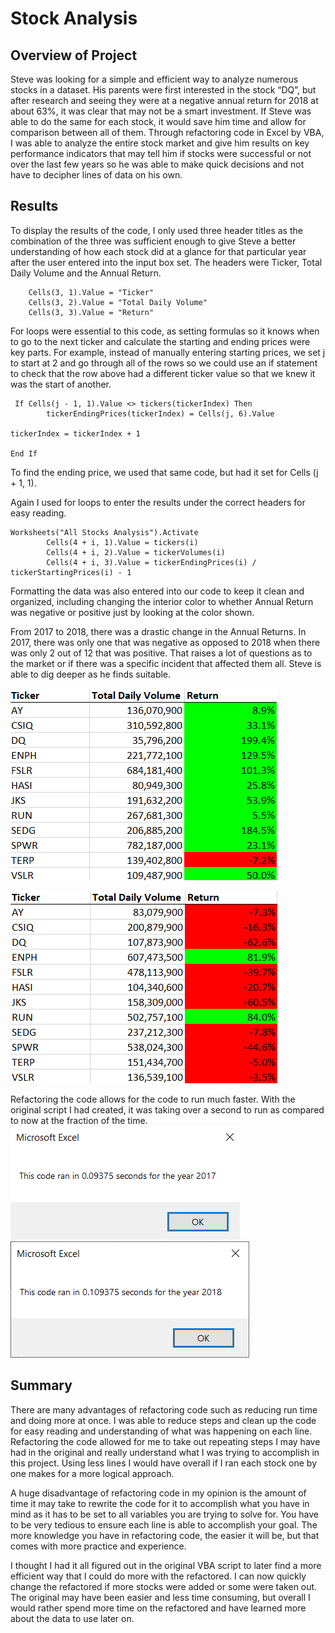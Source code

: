 # Stock Analysis
## Overview of Project
Steve was looking for a simple and efficient way to analyze numerous stocks in a dataset. His parents were first interested in the stock “DQ”, but after research and seeing they were at a negative annual return for 2018 at about 63%, it was clear that may not be a smart investment. If Steve was able to do the same for each stock, it would save him time and allow for comparison between all of them. Through refactoring code in Excel by VBA, I was able to analyze the entire stock market and give him results on key performance indicators that may tell him if stocks were successful or not over the last few years so he was able to make quick decisions and not have to decipher lines of data on his own.

## Results
To display the results of the code, I only used three header titles as the combination of the three was sufficient enough to give Steve a better understanding of how each stock did at a glance for that particular year after the user entered into the input box set. The headers were Ticker, Total Daily Volume and the Annual Return. 
```VBA
    Cells(3, 1).Value = "Ticker"
    Cells(3, 2).Value = "Total Daily Volume"
    Cells(3, 3).Value = "Return"
```
For loops were essential to this code, as setting formulas so it knows when to go to the next ticker and calculate the starting and ending prices were key parts. For example, instead of manually entering starting prices, we set j to start at 2 and go through all of the rows so we could use an if statement to check that the row above had a different ticker value so that we knew it was the start of another. 
```VBA
 If Cells(j - 1, 1).Value <> tickers(tickerIndex) Then
        tickerEndingPrices(tickerIndex) = Cells(j, 6).Value

tickerIndex = tickerIndex + 1
            
End If
```
To find the ending price, we used that same code, but had it set for Cells (j + 1, 1).

Again I used for loops to enter the results under the correct headers for easy reading. 
```VBA
Worksheets("All Stocks Analysis").Activate
        Cells(4 + i, 1).Value = tickers(i)
        Cells(4 + i, 2).Value = tickerVolumes(i)
        Cells(4 + i, 3).Value = tickerEndingPrices(i) / tickerStartingPrices(i) - 1
```
Formatting the data was also entered into our code to keep it clean and organized, including changing the interior color to whether Annual Return was negative or positive just by looking at the color shown. 

From 2017 to 2018, there was a drastic change in the Annual Returns. In 2017, there was only one that was negative as opposed to 2018 when there was only 2 out of 12 that was positive. That raises a lot of questions as to the market or if there was a specific incident that affected them all. Steve is able to dig deeper as he finds suitable. 

![2017 Stocks](https://github.com/alishalopez/stock-analysis/blob/0c32d1f8c2a0126f5ef8c18ddc081181c28189e7/resources/2017%20Stocks.png)

![2018 Stocks](https://github.com/alishalopez/stock-analysis/blob/0c32d1f8c2a0126f5ef8c18ddc081181c28189e7/resources/2018%20Stocks.png)

Refactoring the code allows for the code to run much faster. With the original script I had created, it was taking over a second to run as compared to now at the fraction of the time. 
![VBA_Challenge_2017](https://github.com/alishalopez/stock-analysis/blob/0c32d1f8c2a0126f5ef8c18ddc081181c28189e7/resources/VBA_Challenge_2017.png)
![VBA_Challenge_2018](https://github.com/alishalopez/stock-analysis/blob/0c32d1f8c2a0126f5ef8c18ddc081181c28189e7/resources/VBA_Challenge_2018.png)

## Summary
There are many advantages of refactoring code such as reducing run time and doing more at once. I was able to reduce steps and clean up the code for easy reading and understanding of what was happening on each line. Refactoring the code allowed for me to take out repeating steps I may have had in the original and really understand what I was trying to accomplish in this project. Using less lines I would have overall if I ran each stock one by one makes for a more logical approach.

A huge disadvantage of refactoring code in my opinion is the amount of time it may take to rewrite the code for it to accomplish what you have in mind as it has to be set to all variables you are trying to solve for. You have to be very tedious to ensure each line is able to accomplish your goal. The more knowledge you have in refactoring code, the easier it will be, but that comes with more practice and experience. 

I thought I had it all figured out in the original VBA script to later find a more efficient way that I could do more with the refactored. I can now quickly change the refactored if more stocks were added or some were taken out. The original may have been easier and less time consuming, but overall I would rather spend more time on the refactored and have learned more about the data to use later on. 
